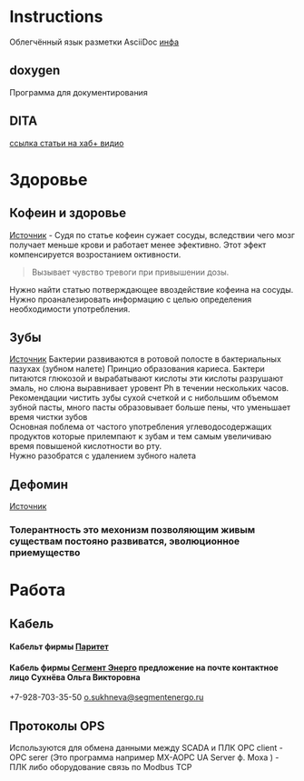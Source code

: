 # Instructions
Облегчённый язык разметки AsciiDoc
[инфа](AsciiDoc)

## doxygen 
Программа для документирования 

## DITA
[ссылка статьи на хаб+ видио](https://habr.com/ru/company/yandex/blog/348842/)


# Здоровье
## Кофеин и здоровье

[Источник](https://habr.com/ru/post/719468/) - Судя по статье кофеин сужает сосуды, вследствии чего мозг получает меньше крови и работает менее эфективно. Этот эфект компенсируется возростанием октивности.    

> Вызывает чувство тревоги при привышении дозы.  
 
Нужно найти статью потверждающее ввоздействие кофеина на сосуды.    
Нужно проаналезировать информацию с целью определения необходимости употребления.    

## Зубы
[Источник](https://habr.com/ru/company/belayaraduga/blog/719200/)
Бактерии развиваются в ротовой полосте в бактериальных пазухах (зубном налете)
Принцио образования кариеса. Бактери питаются глюкозой и вырабатывают кислоты эти кислоты разрушают эмаль, но слюна выравнивает уровент Ph в течении нескольких часов.   
Рекомендации чистить зубы сухой счеткой и с нибольшим объемом зубной пасты, много пасты образовывает больше пены, что уменьшает время чистки зубов    
Основная поблема от частого употребления углеводосодержащих продуктов которые прилемпают к зубам и тем самым увеличиваю время повышеной кислотности во рту.   
Нужно разобратся с удалением зубного налета    

## Дефомин 
[Источник](https://habr.com/ru/post/719044/)
### Толерантность это мехонизм позволяющим живым существам постояно развиватся, эволюционное приемущество

# Работа
## Кабель 
#### Кабельт фирмы [Паритет](https://www.paritet.su/catalog/kdpepgkshpng_a_hf/kdpepgkshpng_a_hf_1kh2kh1_50/?sphrase_id=811263)
#### Кабель фирмы [Сегмент Энерго](https://segmentenergo.ru/) предложение на почте контактное лицо Сухнёва Ольга Викторовна
+7-928-703-35-50 o.sukhneva@segmentenergo.ru

## Протоколы OPS 
Используются для обмена данными между SCADA и ПЛК
OPC client - OPC serer (Это программа например MX-AOPC UA Server ф. Moxa ) - ПЛК либо оборудование связь по Modbus TCP

